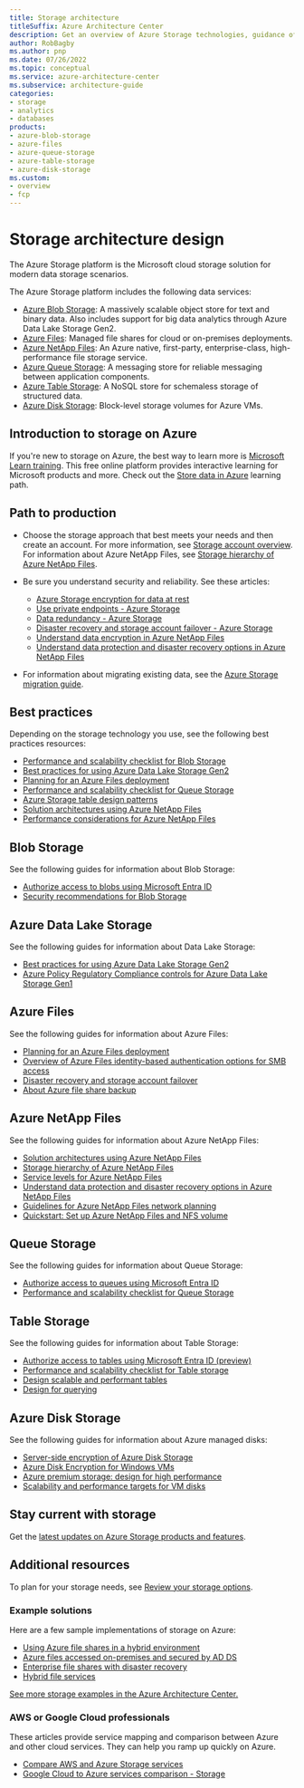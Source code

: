 ```yaml
---
title: Storage architecture
titleSuffix: Azure Architecture Center
description: Get an overview of Azure Storage technologies, guidance offerings, solution ideas, and reference architectures.  
author: RobBagby
ms.author: pnp 
ms.date: 07/26/2022
ms.topic: conceptual
ms.service: azure-architecture-center
ms.subservice: architecture-guide
categories:
- storage
- analytics
- databases
products:
- azure-blob-storage
- azure-files
- azure-queue-storage
- azure-table-storage
- azure-disk-storage
ms.custom: 
- overview
- fcp
--- 
```


# Storage architecture design

The Azure Storage platform is the Microsoft cloud storage solution for modern data storage scenarios.  

The Azure Storage platform includes the following data services:

- [Azure Blob Storage](https://azure.microsoft.com/services/storage/blobs): A massively scalable object store for text and binary data. Also includes support for big data analytics through Azure Data Lake Storage Gen2.
- [Azure Files](https://azure.microsoft.com/services/storage/files): Managed file shares for cloud or on-premises deployments.
- [Azure NetApp Files](https://azure.microsoft.com/products/netapp/): An Azure native, first-party, enterprise-class, high-performance file storage service.
- [Azure Queue Storage](https://azure.microsoft.com/services/storage/queues): A messaging store for reliable messaging between application components.
- [Azure Table Storage](https://azure.microsoft.com/services/storage/tables): A NoSQL store for schemaless storage of structured data.
- [Azure Disk Storage](https://azure.microsoft.com/services/storage/disks): Block-level storage volumes for Azure VMs.

## Introduction to storage on Azure
If you're new to storage on Azure, the best way to learn more is [Microsoft Learn training](/training/?WT.mc_id=learnaka). This free online platform provides interactive learning for Microsoft products and more. Check out the [Store data in Azure](/training/paths/store-data-in-azure) learning path.

## Path to production

- Choose the storage approach that best meets your needs and then create an account. For more information, see [Storage account overview](/azure/storage/common/storage-account-overview?toc=/azure/architecture/toc.json&bc=/azure/architecture/_bread/toc.json). For information about Azure NetApp Files, see [Storage hierarchy of Azure NetApp Files](/azure/azure-netapp-files/azure-netapp-files-understand-storage-hierarchy).

- Be sure you understand security and reliability. See these articles: 
  - [Azure Storage encryption for data at rest](/azure/storage/common/storage-service-encryption?toc=/azure/architecture/toc.json&bc=/azure/architecture/_bread/toc.json)
  - [Use private endpoints - Azure Storage](/azure/storage/common/storage-private-endpoints?toc=/azure/architecture/toc.json&bc=/azure/architecture/_bread/toc.json)
  - [Data redundancy - Azure Storage](/azure/storage/common/storage-redundancy?toc=/azure/architecture/toc.json&bc=/azure/architecture/_bread/toc.json) 
  - [Disaster recovery and storage account failover - Azure Storage](/azure/storage/common/storage-disaster-recovery-guidance?toc=/azure/architecture/toc.json&bc=/azure/architecture/_bread/toc.json)
  - [Understand data encryption in Azure NetApp Files](/azure/azure-netapp-files/understand-data-encryption)
  - [Understand data protection and disaster recovery options in Azure NetApp Files](/azure/azure-netapp-files/data-protection-disaster-recovery-options)

- For information about migrating existing data, see the [Azure Storage migration guide](/azure/storage/common/storage-migration-overview?toc=/azure/architecture/toc.json&bc=/azure/architecture/_bread/toc.json). 

## Best practices
Depending on the storage technology you use, see the following best practices resources:
- [Performance and scalability checklist for Blob Storage](/azure/storage/blobs/storage-performance-checklist?toc=/azure/architecture/toc.json&bc=/azure/architecture/_bread/toc.json) 
- [Best practices for using Azure Data Lake Storage Gen2](/azure/storage/blobs/data-lake-storage-best-practices?toc=/azure/architecture/toc.json&bc=/azure/architecture/_bread/toc.json) 
- [Planning for an Azure Files deployment](/azure/storage/files/storage-files-planning?toc=/azure/architecture/toc.json&bc=/azure/architecture/_bread/toc.json)
- [Performance and scalability checklist for Queue Storage](/azure/storage/queues/storage-performance-checklist?toc=/azure/architecture/toc.json&bc=/azure/architecture/_bread/toc.json)  
- [Azure Storage table design patterns](/azure/storage/tables/table-storage-design-patterns?toc=/azure/architecture/toc.json&bc=/azure/architecture/_bread/toc.json) 
- [Solution architectures using Azure NetApp Files](/azure/azure-netapp-files/azure-netapp-files-solution-architectures)
- [Performance considerations for Azure NetApp Files](/azure/azure-netapp-files/azure-netapp-files-performance-considerations)


## Blob Storage
See the following guides for information about Blob Storage:
- [Authorize access to blobs using Microsoft Entra ID](/azure/storage/blobs/authorize-access-azure-active-directory)
- [Security recommendations for Blob Storage](/azure/storage/blobs/security-recommendations)

## Azure Data Lake Storage

See the following guides for information about Data Lake Storage:

- [Best practices for using Azure Data Lake Storage Gen2](/azure/storage/blobs/data-lake-storage-best-practices?toc=/azure/architecture/toc.json&bc=/azure/architecture/_bread/toc.json)
- [Azure Policy Regulatory Compliance controls for Azure Data Lake Storage Gen1](/azure/data-lake-store/security-controls-policy?toc=/azure/architecture/toc.json&bc=/azure/architecture/_bread/toc.json)

## Azure Files
See the following guides for information about Azure Files: 
- [Planning for an Azure Files deployment](/azure/storage/files/storage-files-planning?toc=/azure/architecture/toc.json&bc=/azure/architecture/_bread/toc.json)
- [Overview of Azure Files identity-based authentication options for SMB access](/azure/storage/files/storage-files-active-directory-overview?toc=/azure/architecture/toc.json&bc=/azure/architecture/_bread/toc.json)
- [Disaster recovery and storage account failover](/azure/storage/common/storage-disaster-recovery-guidance?toc=/azure/architecture/toc.json&bc=/azure/architecture/_bread/toc.json)
- [About Azure file share backup](/azure/backup/azure-file-share-backup-overview?toc=/azure/architecture/toc.json&bc=/azure/architecture/_bread/toc.json)

## Azure NetApp Files

See the following guides for information about Azure NetApp Files:

- [Solution architectures using Azure NetApp Files](/azure/azure-netapp-files/azure-netapp-files-solution-architectures)
- [Storage hierarchy of Azure NetApp Files](/azure/azure-netapp-files/azure-netapp-files-understand-storage-hierarchy)
- [Service levels for Azure NetApp Files](/azure/azure-netapp-files/azure-netapp-files-service-levels)
- [Understand data protection and disaster recovery options in Azure NetApp Files](/azure/azure-netapp-files/data-protection-disaster-recovery-options)
- [Guidelines for Azure NetApp Files network planning](/azure/azure-netapp-files/azure-netapp-files-network-topologies)
- [Quickstart: Set up Azure NetApp Files and NFS volume](/azure/azure-netapp-files/azure-netapp-files-quickstart-set-up-account-create-volumes?tabs=azure-portal)

## Queue Storage
See the following guides for information about Queue Storage: 
- [Authorize access to queues using Microsoft Entra ID](/azure/storage/queues/authorize-access-azure-active-directory?toc=/azure/architecture/toc.json&bc=/azure/architecture/_bread/toc.json)
- [Performance and scalability checklist for Queue Storage](/azure/storage/queues/storage-performance-checklist?toc=/azure/architecture/toc.json&bc=/azure/architecture/_bread/toc.json)

## Table Storage
See the following guides for information about Table Storage:
- [Authorize access to tables using Microsoft Entra ID (preview)](/azure/storage/tables/authorize-access-azure-active-directory?toc=/azure/architecture/toc.json&bc=/azure/architecture/_bread/toc.json)
- [Performance and scalability checklist for Table storage](/azure/storage/tables/storage-performance-checklist?toc=/azure/architecture/toc.json&bc=/azure/architecture/_bread/toc.json)
- [Design scalable and performant tables](/azure/storage/tables/table-storage-design?toc=/azure/architecture/toc.json&bc=/azure/architecture/_bread/toc.json)
- [Design for querying](/azure/storage/tables/table-storage-design-for-query?toc=/azure/architecture/toc.json&bc=/azure/architecture/_bread/toc.json)

## Azure Disk Storage
See the following guides for information about Azure managed disks:
- [Server-side encryption of Azure Disk Storage](/azure/virtual-machines/disk-encryption?toc=/azure/architecture/toc.json&bc=/azure/architecture/_bread/toc.json)
- [Azure Disk Encryption for Windows VMs](/azure/virtual-machines/windows/disk-encryption-overview?toc=/azure/architecture/toc.json&bc=/azure/architecture/_bread/toc.json)
- [Azure premium storage: design for high performance](/azure/virtual-machines/premium-storage-performance?toc=/azure/architecture/toc.json&bc=/azure/architecture/_bread/toc.json)
- [Scalability and performance targets for VM disks](/azure/virtual-machines/disks-scalability-targets?toc=/azure/architecture/toc.json&bc=/azure/architecture/_bread/toc.json)

## Stay current with storage 
Get the [latest updates on Azure Storage products and features](https://azure.microsoft.com/updates/?category=storage).

## Additional resources
To plan for your storage needs, see [Review your storage options](/azure/cloud-adoption-framework/ready/considerations/storage-options).

### Example solutions
Here are a few sample implementations of storage on Azure:
- [Using Azure file shares in a hybrid environment](/azure/architecture/hybrid/azure-file-share)
- [Azure files accessed on-premises and secured by AD DS](/azure/architecture/example-scenario/hybrid/azure-files-on-premises-authentication)
- [Enterprise file shares with disaster recovery](/azure/architecture/example-scenario/file-storage/enterprise-file-shares-disaster-recovery)
- [Hybrid file services](/azure/architecture/hybrid/hybrid-file-services)

[See more storage examples in the Azure Architecture Center.](/azure/architecture/browse/?azure_categories=storage)

### AWS or Google Cloud professionals

These articles provide service mapping and comparison between Azure and other cloud services. They can help you ramp up quickly on Azure.  
- [Compare AWS and Azure Storage services](/azure/architecture/aws-professional/storage)
- [Google Cloud to Azure services comparison - Storage](/azure/architecture/gcp-professional/services#storage)
